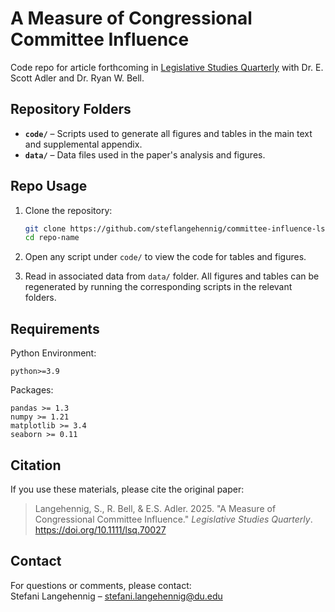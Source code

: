 # A Measure of Congressional Committee Influence
Code repo for article forthcoming in [Legislative Studies Quarterly](https://onlinelibrary.wiley.com/journal/19399162) with Dr. E. Scott Adler and Dr. Ryan W. Bell.

## Repository Folders

- **`code/`** – Scripts used to generate all figures and tables in the main text and supplemental appendix.
- **`data/`** – Data files used in the paper's analysis and figures.

## Repo Usage

1. Clone the repository:
   ```bash
   git clone https://github.com/steflangehennig/committee-influence-lsq.git
   cd repo-name
   ```

2. Open any script under `code/` to view the code for tables and figures.

3. Read in associated data from `data/` folder. All figures and tables can be regenerated by running the corresponding scripts in the relevant folders.


## Requirements

Python Environment:
```
python>=3.9
```

Packages:
```
pandas >= 1.3  
numpy >= 1.21  
matplotlib >= 3.4  
seaborn >= 0.11
```

## Citation

If you use these materials, please cite the original paper:

> Langehennig, S., R. Bell, & E.S. Adler. 2025. "A Measure of Congressional Committee Influence." _Legislative Studies Quarterly_. https://doi.org/10.1111/lsq.70027


## Contact

For questions or comments, please contact:  
Stefani Langehennig – stefani.langehennig@du.edu  
